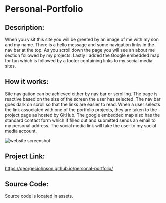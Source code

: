 # Personal-Portfolio

## Description:

When you visit this site you will be greeted by an image of me with my son and my name.  There is a hello message and some navigation links in the nav bar at the top.  As you scroll down the page you will see an about me section followed by my projects.  Lastly I added the Google embedded map for fun which is followed by a footer containing links to my social media sites.

## How it works:

Site navigation can be achieved either by nav bar or scrolling.  The page is reactive based on the size of the screen the user has selected.  The nav bar goes dark on scroll so that the links are easier to read.  When a user selects the link associated with one of the portfolio projects, they are taken to the project page as hosted by GitHub.  The google embedded map also has the standard contact form which if filled out and submitted sends an email to my personal address.  The social media link will take the user to my social media account.

![website screenshot](./assets/images/georgecjohnson.github.io.png)

## Project Link:

https://georgecjohnson.github.io/personal-portfolio/

## Source Code:

Source code is located in assets.
